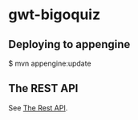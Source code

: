 # gwt-bigoquiz

## Deploying to appengine

$ mvn appengine:update

## The REST API

See [The Rest API](rest_api.md).
